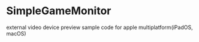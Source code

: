 # SimpleGameMonitor
external video device preview sample code for apple multiplatform(iPadOS, macOS)
